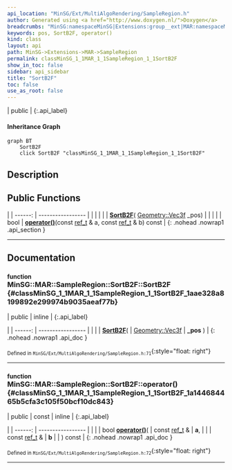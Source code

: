 ```yaml
---
api_location: "MinSG/Ext/MultiAlgoRendering/SampleRegion.h"
author: Generated using <a href="http://www.doxygen.nl/">Doxygen</a>
breadcrumbs: "MinSG:namespaceMinSG|Extensions:group__ext|MAR:namespaceMinSG_1_1MAR|SampleRegion:classMinSG_1_1MAR_1_1SampleRegion"
keywords: pos, SortB2F, operator()
kind: class
layout: api
path: MinSG->Extensions->MAR->SampleRegion
permalink: classMinSG_1_1MAR_1_1SampleRegion_1_1SortB2F
show_in_toc: false
sidebar: api_sidebar
title: "SortB2F"
toc: false
use_as_root: false
---
```


| public |
{:.api_label}

#### Inheritance Graph

```mermaid
graph BT
	SortB2F
	click SortB2F "classMinSG_1_1MAR_1_1SampleRegion_1_1SortB2F"
```

## Description





## Public Functions

|
| ------: | ----------------- |
|  | |
|  | **[SortB2F](#classMinSG_1_1MAR_1_1SampleRegion_1_1SortB2F_1aae328a8199892e299974b9035aeaf77b)**( [Geometry::Vec3f](namespaceGeometry#namespaceGeometry_1a5b269b6a82917f18e344231ecf8e6566)  _pos) |
|  | |
| bool | **[operator()](#classMinSG_1_1MAR_1_1SampleRegion_1_1SortB2F_1a144684465b5cfa3c105f50bcf10dc843)**(const [ref_t](classUtil_1_1ReferenceCounter#classUtil_1_1ReferenceCounter_1a2304ad55888c59e0a1fc4493c3091c42) & a, const [ref_t](classUtil_1_1ReferenceCounter#classUtil_1_1ReferenceCounter_1a2304ad55888c59e0a1fc4493c3091c42) & b) const |
{: .nohead .nowrap1 .api_section }


-------------------------------------------------------------------

## Documentation

### <small>function</small><br/> MinSG::MAR::SampleRegion::SortB2F::SortB2F {#classMinSG_1_1MAR_1_1SampleRegion_1_1SortB2F_1aae328a8199892e299974b9035aeaf77b}

| public | inline |
{:.api_label}

|
| ------: | ----------------- |
|  |
|  **[SortB2F](#classMinSG_1_1MAR_1_1SampleRegion_1_1SortB2F_1aae328a8199892e299974b9035aeaf77b)**( |  [Geometry::Vec3f](namespaceGeometry#namespaceGeometry_1a5b269b6a82917f18e344231ecf8e6566)  | **_pos** ) |
{: .nohead .nowrap1 .api_doc }





<sub>Defined in `MinSG/Ext/MultiAlgoRendering/SampleRegion.h:71`</sub>{:style="float: right"}

-------------------------------------------------------------------

### <small>function</small><br/> MinSG::MAR::SampleRegion::SortB2F::operator() {#classMinSG_1_1MAR_1_1SampleRegion_1_1SortB2F_1a144684465b5cfa3c105f50bcf10dc843}

| public | const | inline |
{:.api_label}

|
| ------: | ----------------- |
|  |
| bool **[operator()](#classMinSG_1_1MAR_1_1SampleRegion_1_1SortB2F_1a144684465b5cfa3c105f50bcf10dc843)**( | const [ref_t](classUtil_1_1ReferenceCounter#classUtil_1_1ReferenceCounter_1a2304ad55888c59e0a1fc4493c3091c42) & | **a**, |
| | const [ref_t](classUtil_1_1ReferenceCounter#classUtil_1_1ReferenceCounter_1a2304ad55888c59e0a1fc4493c3091c42) & | **b** |
|   ) const |
{: .nohead .nowrap1 .api_doc }





<sub>Defined in `MinSG/Ext/MultiAlgoRendering/SampleRegion.h:72`</sub>{:style="float: right"}

-------------------------------------------------------------------

